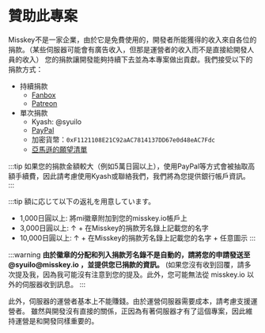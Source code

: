 # 贊助此專案

Misskey不是一家企業，由於它是免費使用的，開發者所能獲得的收入來自各位的捐款。（某些伺服器可能會有廣告收入，但那是運營者的收入而不是直接給開發人員的收入）
您的捐款讓開發能夠持續下去並為本專案做出貢獻。我們接受以下的捐款方式：

- 持續捐款
  - [Fanbox](https://syuilo.fanbox.cc/)
  - [Patreon](https://www.patreon.com/syuilo)
- 單次捐款
  - Kyash: @syuilo
  - [PayPal](https://paypal.me/syuilo)
  - 加密貨幣：`0xF1121108E21C92aAC7814137DD67e0d48eAC7Fdc`
  - [亞馬遜的願望清單](https://www.amazon.jp/hz/wishlist/ls/4JG4P6XKX9KD?ref_=wl_share)

:::tip
如果您的捐款金額較大（例如5萬日圓以上），使用PayPal等方式會被抽取高額手續費，因此請考慮使用Kyash或聯絡我們，我們將為您提供銀行帳戶資訊。
:::

:::tip
額に応じて以下の返礼を用意しています。

- 1,000日圓以上: 將mi徽章附加到您的misskey.io帳戶上
- 3,000日圓以上: ↑ + 在Misskey的捐款芳名錄上記載您的名字
- 10,000日圓以上: ↑ + 在Misskey的捐款芳名錄上記載您的名字 + 任意圖示
  :::

:::warning
**由於徽章的分配和列入捐款芳名錄不是自動的，請將您的申請發送至 @syuilo\@misskey.io ，並提供您已捐款的資訊。**
(如果您沒有收到回覆，請多次提及我，因為我可能沒有注意到您的提及。此外，您可能無法從 misskey.io 以外的伺服器收到訊息。
:::

此外，伺服器的運營者基本上不能賺錢。由於運營伺服器需要成本，請考慮支援運營者。
雖然與開發沒有直接的關係，正因為有著伺服器才有了這個專案，因此維持運營是和開發同樣重要的。
